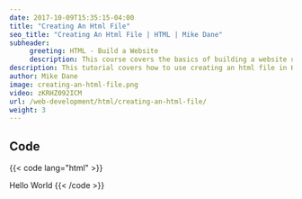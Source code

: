 ```yaml
---
date: 2017-10-09T15:35:15-04:00
title: "Creating An Html File"
seo_title: "Creating An Html File | HTML | Mike Dane"
subheader:
     greeting: HTML - Build a Website
     description: This course covers the basics of building a website using HTML. Work your way through the videos and we'll teach you everything you need to know to create a basic website!
description: This tutorial covers how to use creating an html file in HTML.
author: Mike Dane
image: creating-an-html-file.png
video: zKRHZ092ICM
url: /web-development/html/creating-an-html-file/
weight: 3
---
```


## Code

{{< code lang="html" >}}
<!DOCTYPE html>
<html>
     <head>
     </head>
          <title>My Website Title</title>
     <body>
          Hello World
     </body>
</html>
{{< /code >}}